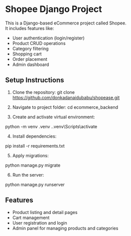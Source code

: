 # Shopee Django Project

This is a Django-based eCommerce project called Shopee.  
It includes features like:

- User authentication (login/register)
- Product CRUD operations
- Category filtering
- Shopping cart
- Order placement
- Admin dashboard

## Setup Instructions

1. Clone the repository:
git clone https://github.com/donkadanaidubabu/shopease.git

2. Navigate to project folder:
cd ecommerce_backend

3. Create and activate virtual environment:


python -m venv .venv
..venv\Scripts\activate

4. Install dependencies:


pip install -r requirements.txt

5. Apply migrations:


python manage.py migrate

6. Run the server:


python manage.py runserver


## Features
- Product listing and detail pages
- Cart management
- User registration and login
- Admin panel for managing products and categories

